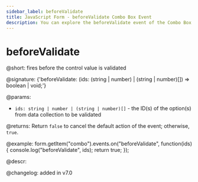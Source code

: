 ```yaml
---
sidebar_label: beforeValidate
title: JavaScript Form - beforeValidate Combo Box Event 
description: You can explore the beforeValidate event of the Combo Box control of Form in the documentation of the DHTMLX JavaScript UI library. Browse developer guides and API reference, try out code examples and live demos, and download a free 30-day evaluation version of DHTMLX Suite.
---
```


# beforeValidate

@short: fires before the control value is validated

@signature: {'beforeValidate: (ids: (string | number) | (string | number)[]) => boolean | void;'}

@params:
- `ids: string | number | (string | number)[]` - the ID(s) of the option(s) from data collection to be validated

@returns:
Return `false` to cancel the default action of the event; otherwise, `true`.

@example:
form.getItem("combo").events.on("beforeValidate", function(ids) {
    console.log("beforeValidate", ids);
    return true;
});

@descr:

@changelog: added in v7.0

[comment]: # (@relatedapi: form/api/combo/combo_validate_method.md)
